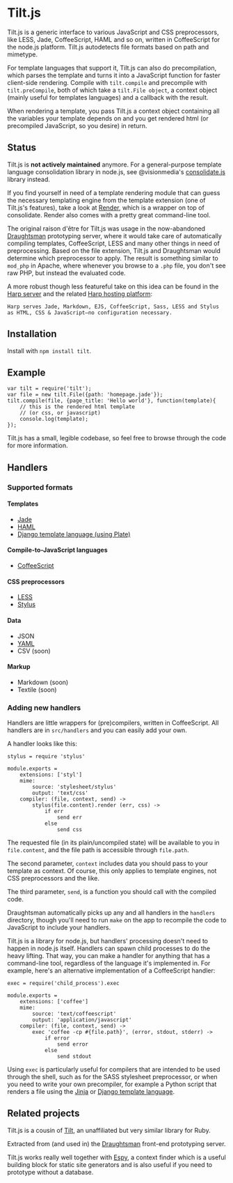 # Tilt.js

Tilt.js is a generic interface to various JavaScript and CSS preprocessors, like LESS, Jade, CoffeeScript, HAML and so on, written in CoffeeScript for the node.js platform. Tilt.js autodetects file formats based on path and mimetype.

For template languages that support it, Tilt.js can also do precompilation, which parses the template and turns it into a JavaScript function for faster client-side rendering. Compile with `tilt.compile` and precompile with `tilt.preCompile`, both of which take a `tilt.File object`, a context object (mainly useful for templates languages) and a callback with the result.

When rendering a template, you pass Tilt.js a context object containing all the variables your template depends on and you get rendered html (or precompiled JavaScript, so you desire) in return.

## Status

Tilt.js is **not actively maintained** anymore. For a general-purpose template language consolidation library in node.js, see @visionmedia's [consolidate.js](https://github.com/visionmedia/consolidate.js) library instead.

If you find yourself in need of a template rendering module that can guess the necessary templating engine from the template extension (one of Tilt.js's features), take a look at [Render](https://github.com/stdbrouw/render), which is a wrapper on top of consolidate. Render also comes with a pretty great command-line tool.

The original raison d'être for Tilt.js was usage in the now-abandoned [Draughtsman](https://github.com/stdbrouw/draughtsman) prototyping server, where it would take care of automatically compiling templates, CoffeeScript, LESS and many other things in need of preprocessing. Based on the file extension, Tilt.js and Draughtsman would determine which preprocessor to apply. The result is something similar to `mod_php` in Apache, where whenever you browse to a `.php` file, you don't see raw PHP, but instead the evaluated code.

A more robust though less featureful take on this idea can be found in the [Harp server](http://harpjs.com/) and the related [Harp hosting platform](https://www.harp.io/):

    Harp serves Jade, Markdown, EJS, CoffeeScript, Sass, LESS and Stylus as HTML, CSS & JavaScript—no configuration necessary.

## Installation

Install with `npm install tilt`.

## Example

    var tilt = require('tilt');
    var file = new tilt.File({path: 'homepage.jade'});
    tilt.compile(file, {page_title: 'Hello world'}, function(template){
        // this is the rendered html template
        // (or css, or javascript)
        console.log(template);
    });

Tilt.js has a small, legible codebase, so feel free to browse through the code for more information.

## Handlers

### Supported formats

#### Templates

* [Jade](http://jade-lang.com/)
* [HAML](https://github.com/creationix/haml-js)
* [Django template language (using Plate)](https://github.com/chrisdickinson/plate)

#### Compile-to-JavaScript languages

* [CoffeeScript](http://coffeescript.org/)

#### CSS preprocessors

* [LESS](http://lesscss.org/)
* [Stylus](http://learnboost.github.com/stylus/)

#### Data 

* JSON
* [YAML](http://yaml.org/)
* CSV (soon)

#### Markup

* Markdown (soon)
* Textile (soon)

### Adding new handlers

Handlers are little wrappers for (pre)compilers, written in CoffeeScript. All handlers are in `src/handlers` and you can easily add your own.

A handler looks like this: 

    stylus = require 'stylus'

    module.exports =
        extensions: ['styl']
        mime:
            source: 'stylesheet/stylus'
            output: 'text/css'
        compiler: (file, context, send) ->
            stylus(file.content).render (err, css) ->
                if err
                    send err
                else
                    send css

The requested file (in its plain/uncompiled state) will be available to you in `file.content`, and the file path is accessible through `file.path`.

The second parameter, `context` includes data you should pass to your template as context. Of course, this only applies to template engines, not CSS preprocessors and the like.

The third parameter, `send`, is a function you should call with the compiled code.

Draughtsman automatically picks up any and all handlers in the `handlers` directory, though
you'll need to run `make` on the app to recompile the code to JavaScript to include your handlers.

Tilt.js is a library for node.js, but handlers' processing doesn't need to happen in node.js itself. Handlers can spawn child processes to do the heavy lifting. That way, you can make a handler for anything that has a command-line tool, regardless of the language it's implemented in. For example, here's an alternative implementation of a CoffeeScript handler: 

    exec = require('child_process').exec

    module.exports =
        extensions: ['coffee']
        mime:
            source: 'text/coffeescript'
            output: 'application/javascript'
        compiler: (file, context, send) ->
            exec 'coffee -cp #{file.path}', (error, stdout, stderr) ->
                if error
                    send error
                else
                    send stdout

Using `exec` is particularly useful for compilers that are intended to be used through the shell, such as for the SASS stylesheet preprocessor, or when you need to write your own precompiler, for example a Python script that renders a file using the [Jinja](http://jinja.pocoo.org/) or [Django template language](https://docs.djangoproject.com/en/dev/topics/templates/).

## Related projects

Tilt.js is a cousin of [Tilt](https://github.com/rtomayko/tilt), an unaffiliated but very similar library for Ruby.

Extracted from (and used in) the [Draughtsman](https://github.com/stdbrouw/draughtsman) front-end prototyping server.

Tilt.js works really well together with [Espy](https://github.com/stdbrouw/espy), a context finder which is a useful building block for static site generators and is also useful if you need to prototype without a database.
